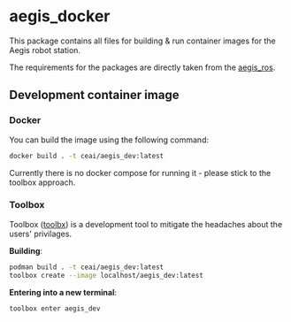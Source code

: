 # aegis_docker

This package contains all files for building & run container images for the Aegis robot station.

The requirements for the packages are directly taken from the [aegis_ros](https://github.com/AGH-CEAI/aegis_ros).

## Development container image

### Docker
You can build the image using the following command:
```bash
docker build . -t ceai/aegis_dev:latest 
```
Currently there is no docker compose for running it - please stick to the toolbox approach.

### Toolbox
Toolbox ([toolbx](https://containertoolbx.org/)) is a development tool to mitigate the headaches about the users' privilages.

**Building**:
```bash
podman build . -t ceai/aegis_dev:latest 
toolbox create --image localhost/aegis_dev:latest
```

**Entering into a new terminal**:
```bash
toolbox enter aegis_dev
```




